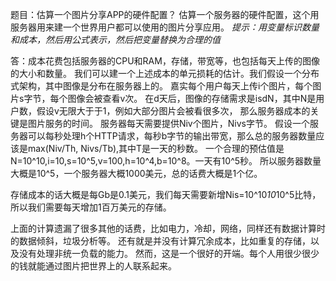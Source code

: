 题目：估算一个图片分享APP的硬件配置？
估算一个服务器的硬件配置，这个用服务器用来建一个世界用户都可以使用的图片分享应用。
*提示：用变量标识数量和成本，然后用公式表示，然后把变量替换为合理的值*

答：成本花费包括服务器的CPU和RAM，存储，带宽等，也包括每天上传的图像的大小和数量。
我们可以建一个上述成本的单元损耗的估计。我们假设一个分布式架构，其中图像是分布在服务器上的。
嘉实每个用户每天上传i个图片，每个图片s字节，每个图像会被查看v次。
在d天后，图像的存储需求是isdN，其中N是用户数，假设v无限大于于1，例如大部分图片会被看很多次，
那么服务器成本的关键是图片服务的时间。
服务器每天需要提供Niv个图片，Nivs字节。
假设一个服务器可以每秒处理h个HTTP请求，每秒b字节的输出带宽，那么总的服务器数量应该是max(Niv/Th, Nivs/Tb),其中T是一天的秒数。
一个合理的预估值是N=10^10,i=10,s=10^5,v=100,h=10^4,b=10^8。一天有10^5秒。
所以服务器数量大概是10^5，一个服务器大概1000美元，总的话费大概是1个亿。

存储成本的话大概是每Gb是0.1美元，我们每天需要新增Nis=10^10*10*10^5比特，所以我们需要每天增加1百万美元的存储。

上面的计算遗漏了很多其他的话费，比如电力，冷却，网络，同样还有数据计算时的数据倾斜，垃圾分析等。
还有就是并没有计算冗余成本，比如重复的存储，以及没有处理非统一负载的能力。
然而，这是一个很好的开端。每个人用很少很少的钱就能通过图片把世界上的人联系起来。

